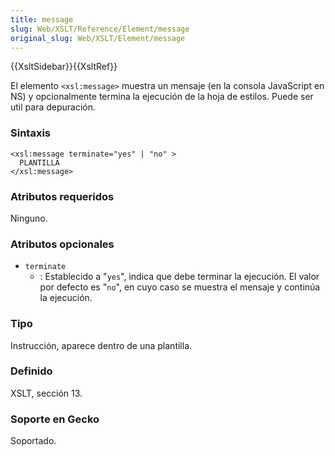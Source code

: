 ```yaml
---
title: message
slug: Web/XSLT/Reference/Element/message
original_slug: Web/XSLT/Element/message
---
```


{{XsltSidebar}}{{XsltRef}}

El elemento `<xsl:message>` muestra un mensaje (en la consola JavaScript en NS) y opcionalmente termina la ejecución de la hoja de estilos. Puede ser util para depuración.

### Sintaxis

```
<xsl:message terminate="yes" | "no" >
  PLANTILLA
</xsl:message>
```

### Atributos requeridos

Ninguno.

### Atributos opcionales

- `terminate`
  - : Establecido a "`yes`", indica que debe terminar la ejecución. El valor por defecto es "`no`", en cuyo caso se muestra el mensaje y continúa la ejecución.

### Tipo

Instrucción, aparece dentro de una plantilla.

### Definido

XSLT, sección 13.

### Soporte en Gecko

Soportado.
